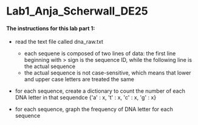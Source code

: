 # Lab1_Anja_Scherwall_DE25

#### The instructions for this lab part 1:
- read the text file called dna_raw.txt
    - each sequene is composed of two lines of data: the first line beginning with > sign is the sequence ID, while the following line is the actual sequence
    - the actual sequence is not case-sensitive, which means that lower and upper case letters are treated the same

- for each sequence, create a dictionary to count the number of each DNA letter in that sequendce {'a' : x, 't' : x, 'c' : x, 'g' : x}
- for each sequence, graph the frequency of DNA letter for each sequence
